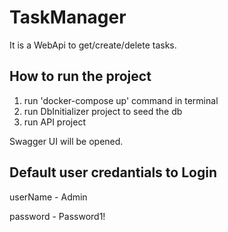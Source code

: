 # TaskManager

It is a WebApi to get/create/delete tasks.

## How to run the project
1. run 'docker-compose up' command in terminal 
2. run DbInitializer project to seed the db
3. run API project 

Swagger UI will be opened.

## Default user credantials to Login
userName - Admin

password - Password1!
